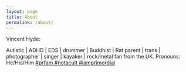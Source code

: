 ```yaml
---
layout: page
title: About
permalink: /about/
---
```

Vincent Hyde:

Autistic | ADHD | EDS | drummer | Buddhist | Rat parent | trans | photographer | singer | kayaker | rock/metal fan from the UK.
Pronouns: He/His/Him 
 [#prfam #notacult #iamprimordial](https://primordialradio.com/eg1-sub/?eg1=PR_zYyUR9CR)




